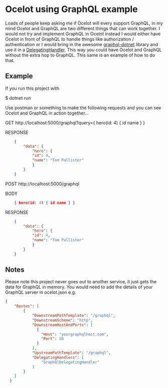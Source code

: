 # Ocelot using GraphQL example

Loads of people keep asking me if Ocelot will every support GraphQL, in my mind Ocelot and GraphQL are two different things that can work together. 
I would not try and implement GraphQL in Ocelot instead I would either have Ocelot in front of GraphQL to handle things like authorization / authentication or I would 
bring in the awesome [graphql-dotnet](https://github.com/graphql-dotnet/graphql-dotnet) library and use it in a [DelegatingHandler](http://ocelot.readthedocs.io/en/latest/features/delegatinghandlers.html). This way you could have Ocelot and GraphQL without the extra hop to GraphQL. This same is an example of how to do that. 

## Example

If you run this project with

$ dotnet run

Use postman or something to make the following requests and you can see Ocelot and GraphQL in action together...

GET http://localhost:5000/graphql?query={ hero(id: 4) { id name } }

RESPONSE
```json
    {
        "data": {
            "hero": {
            "id": 4,
            "name": "Tom Pallister"
            }
        }
    }
```

POST http://localhost:5000/graphql

BODY
```json
    { hero(id: 4) { id name } }
```

RESPONSE
```json
    {
        "data": {
            "hero": {
            "id": 4,
            "name": "Tom Pallister"
            }
        }
    }
```

## Notes

Please note this project never goes out to another service, it just gets the data for GraphQL in memory. You would need to add the details of your GraphQL server in ocelot.json e.g.

```json
{
    "Routes": [
        {
            "DownstreamPathTemplate": "/graphql",
            "DownstreamScheme": "http",
            "DownstreamHostAndPorts": [
              {
                "Host": "yourgraphqlhost.com",
                "Port": 80
              }
            ],
            "UpstreamPathTemplate": "/graphql",
            "DelegatingHandlers": [
                "GraphQlDelegatingHandler"
            ]
        }
    ]
  }
```